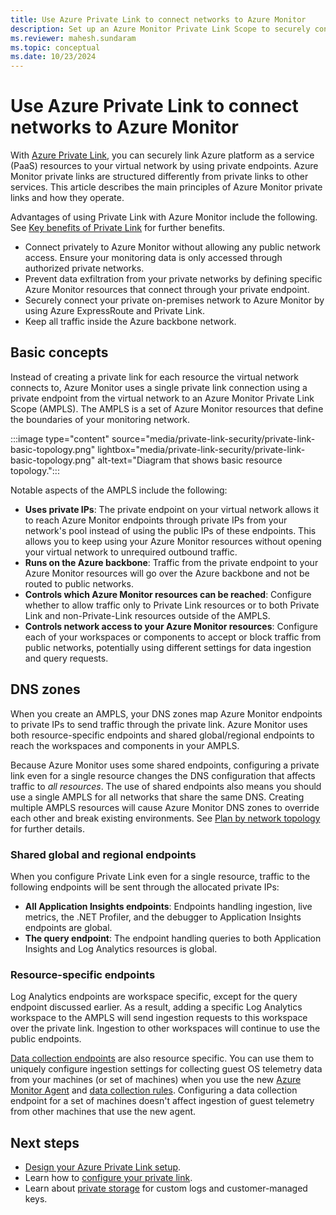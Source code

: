 ```yaml
---
title: Use Azure Private Link to connect networks to Azure Monitor
description: Set up an Azure Monitor Private Link Scope to securely connect networks to Azure Monitor.
ms.reviewer: mahesh.sundaram
ms.topic: conceptual
ms.date: 10/23/2024
---
```


# Use Azure Private Link to connect networks to Azure Monitor

With [Azure Private Link](/azure/private-link/private-link-overview), you can securely link Azure platform as a service (PaaS) resources to your virtual network by using private endpoints. Azure Monitor private links are structured differently from private links to other services. This article describes the main principles of Azure Monitor private links and how they operate.

Advantages of using Private Link with Azure Monitor include the following. See [Key benefits of Private Link](/azure/private-link/private-link-overview#key-benefits) for further benefits.

* Connect privately to Azure Monitor without allowing any public network access. Ensure your monitoring data is only accessed through authorized private networks.
* Prevent data exfiltration from your private networks by defining specific Azure Monitor resources that connect through your private endpoint.
* Securely connect your private on-premises network to Azure Monitor by using Azure ExpressRoute and Private Link.
* Keep all traffic inside the Azure backbone network.

## Basic concepts

Instead of creating a private link for each resource the virtual network connects to, Azure Monitor uses a single private link connection using a private endpoint from the virtual network to an Azure Monitor Private Link Scope (AMPLS). The AMPLS is a set of Azure Monitor resources that define the boundaries of your monitoring network.

:::image type="content" source="media/private-link-security/private-link-basic-topology.png" lightbox="media/private-link-security/private-link-basic-topology.png" alt-text="Diagram that shows basic resource topology.":::

Notable aspects of the AMPLS include the following:

* **Uses private IPs**: The private endpoint on your virtual network allows it to reach Azure Monitor endpoints through private IPs from your network's pool instead of using the public IPs of these endpoints. This allows you to keep using your Azure Monitor resources without opening your virtual network to unrequired outbound traffic.
* **Runs on the Azure backbone**: Traffic from the private endpoint to your Azure Monitor resources will go over the Azure backbone and not be routed to public networks.
* **Controls which Azure Monitor resources can be reached**: Configure whether to allow traffic only to Private Link resources or to both Private Link and non-Private-Link resources outside of the AMPLS.
* **Controls network access to your Azure Monitor resources**: Configure each of your workspaces or components to accept or block traffic from public networks, potentially using different settings for data ingestion and query requests.

## DNS zones

When you create an AMPLS, your DNS zones map Azure Monitor endpoints to private IPs to send traffic through the private link. Azure Monitor uses both resource-specific endpoints and shared global/regional endpoints to reach the workspaces and components in your AMPLS.

Because Azure Monitor uses some shared endpoints, configuring a private link even for a single resource changes the DNS configuration that affects traffic to *all resources*. The use of shared endpoints also means you should use a single AMPLS for all networks that share the same DNS. Creating multiple AMPLS resources will cause Azure Monitor DNS zones to override each other and break existing environments. See [Plan by network topology](private-link-design.md#plan-by-network-topology) for further details.

### Shared global and regional endpoints

When you configure Private Link even for a single resource, traffic to the following endpoints will be sent through the allocated private IPs:

* **All Application Insights endpoints**: Endpoints handling ingestion, live metrics, the .NET Profiler, and the debugger to Application Insights endpoints are global.
* **The query endpoint**: The endpoint handling queries to both Application Insights and Log Analytics resources is global.

### Resource-specific endpoints

Log Analytics endpoints are workspace specific, except for the query endpoint discussed earlier. As a result, adding a specific Log Analytics workspace to the AMPLS will send ingestion requests to this workspace over the private link. Ingestion to other workspaces will continue to use the public endpoints.

[Data collection endpoints](../data-collection/data-collection-endpoint-overview.md) are also resource specific. You can use them to uniquely configure ingestion settings for collecting guest OS telemetry data from your machines (or set of machines) when you use the new [Azure Monitor Agent](../agents/azure-monitor-agent-overview.md) and [data collection rules](../data-collection/data-collection-rule-overview.md). Configuring a data collection endpoint for a set of machines doesn't affect ingestion of guest telemetry from other machines that use the new agent.

## Next steps

* [Design your Azure Private Link setup](private-link-design.md).
* Learn how to [configure your private link](private-link-configure.md).
* Learn about [private storage](private-storage.md) for custom logs and customer-managed keys.
<h3><a id="connect-to-a-private-endpoint"></a></h3>
